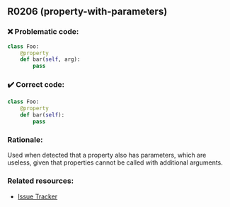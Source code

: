 ## R0206 (property-with-parameters)

### :x: Problematic code:

```python
class Foo:
    @property
    def bar(self, arg):
        pass
```

### :heavy_check_mark: Correct code:

```python
class Foo:
    @property
    def bar(self):
        pass
```

### Rationale:

Used when detected that a property also has parameters, which are useless,
given that properties cannot be called with additional arguments.

### Related resources:

- [Issue Tracker](https://github.com/PyCQA/pylint/issues?q=is%3Aissue+%22property-with-parameters%22+OR+%22R0206%22)

